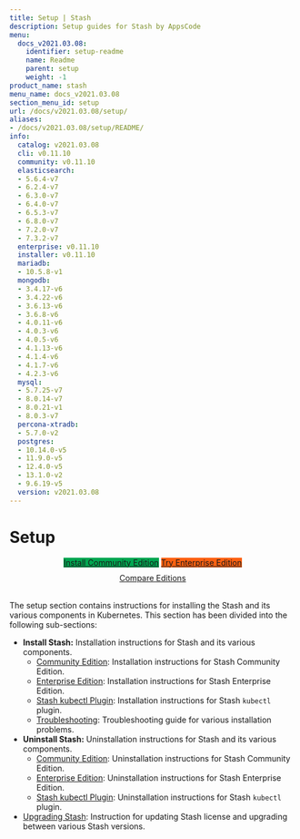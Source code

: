```yaml
---
title: Setup | Stash
description: Setup guides for Stash by AppsCode
menu:
  docs_v2021.03.08:
    identifier: setup-readme
    name: Readme
    parent: setup
    weight: -1
product_name: stash
menu_name: docs_v2021.03.08
section_menu_id: setup
url: /docs/v2021.03.08/setup/
aliases:
- /docs/v2021.03.08/setup/README/
info:
  catalog: v2021.03.08
  cli: v0.11.10
  community: v0.11.10
  elasticsearch:
  - 5.6.4-v7
  - 6.2.4-v7
  - 6.3.0-v7
  - 6.4.0-v7
  - 6.5.3-v7
  - 6.8.0-v7
  - 7.2.0-v7
  - 7.3.2-v7
  enterprise: v0.11.10
  installer: v0.11.10
  mariadb:
  - 10.5.8-v1
  mongodb:
  - 3.4.17-v6
  - 3.4.22-v6
  - 3.6.13-v6
  - 3.6.8-v6
  - 4.0.11-v6
  - 4.0.3-v6
  - 4.0.5-v6
  - 4.1.13-v6
  - 4.1.4-v6
  - 4.1.7-v6
  - 4.2.3-v6
  mysql:
  - 5.7.25-v7
  - 8.0.14-v7
  - 8.0.21-v1
  - 8.0.3-v7
  percona-xtradb:
  - 5.7.0-v2
  postgres:
  - 10.14.0-v5
  - 11.9.0-v5
  - 12.4.0-v5
  - 13.1.0-v2
  - 9.6.19-v5
  version: v2021.03.08
---
```


# Setup

<div style="text-align: center;">
  <a class="button is-link is-medium is-active has-text-weight-normal" href="/docs/v2021.03.08/setup/install/community" style="background:#00A651; width: 18rem;">Install Community Edition</a>
  <a class="button is-info is-medium is-active has-text-weight-normal" href="/docs/v2021.03.08/setup/install/enterprise"  style="background:#FC6011; width: 18rem;">Try Enterprise Edition</a>
  <a style="margin-top: 10px; display: block;" href="/docs/v2021.03.08/concepts/what-is-stash/overview">Compare Editions</a>
</div>
<br>

The setup section contains instructions for installing the Stash and its various components in Kubernetes. This section has been divided into the following sub-sections:

- **Install Stash:** Installation instructions for Stash and its various components.
  - [Community Edition](/docs/v2021.03.08/setup/install/community): Installation instructions for Stash Community Edition.
  - [Enterprise Edition](/docs/v2021.03.08/setup/install/enterprise): Installation instructions for Stash Enterprise Edition.
  - [Stash kubectl Plugin](/docs/v2021.03.08/setup/install/kubectl_plugin): Installation instructions for Stash `kubectl` plugin.
  - [Troubleshooting](/docs/v2021.03.08/setup/install/troubleshoting): Troubleshooting guide for various installation problems.
- **Uninstall Stash:** Uninstallation instructions for Stash and its various components.
  - [Community Edition](/docs/v2021.03.08/setup/uninstall/community): Uninstallation instructions for Stash Community Edition.
  - [Enterprise Edition](/docs/v2021.03.08/setup/uninstall/enterprise): Uninstallation instructions for Stash Enterprise Edition.
  - [Stash kubectl Plugin](/docs/v2021.03.08/setup/uninstall/kubectl_plugin): Uninstallation instructions for Stash `kubectl` plugin.
- [Upgrading Stash](/docs/v2021.03.08/setup/upgrade): Instruction for updating Stash license and upgrading between various Stash versions.

